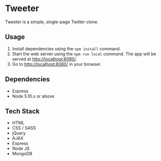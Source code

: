 # Tweeter

Tweeter is a simple, single-page Twitter clone.

## Usage

1. Install dependencies using the `npm install` command.
2. Start the web server using the `npm run local` command. The app will be served at <http://localhost:8080/>.
3. Go to <http://localhost:8080/> in your browser.

## Dependencies

- Express
- Node 5.10.x or above

## Tech Stack

- HTML
- CSS / SASS
- jQuery
- AJAX
- Express
- Node JS
- MongoDB
